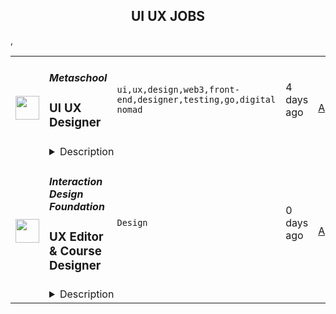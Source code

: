 <div align="center"><h2>UI UX JOBS</h2></div><table><tr>
                <td width="100" height="100" rowspan="2">
                    <img src="https://remoteok.com/assets/img/jobs/427925b8d5c2c46578632c3fc627a92b1675322140.peg" width="38px" height="auto">
                </td>
                <td width="300">
                    <h5>Metaschool</h5>
                    <h3>UI UX Designer</h3>
                </td>
                <td width="300">
                    <code>ui,ux,design,web3,front-end,designer,testing,go,digital nomad</code>
                </td>
                <td width="200">
                <text>4 days ago</text>
                </td>
                <td width="100" rowspan="2">
                <a href="https://remoteOK.com/remote-jobs/remote-ui-ux-designer-metaschool-188213" align="right" target="_blank">Apply</a>
                </td>
            </tr>
            <tr>
                <td colspan="3">
                <details><summary>Description</summary>
                <div>Metaschool is looking for a UI/UX Designer to join our team. We are on a mission to create an intuitive and user-friendly experience for our users, and we need your help to make it happen.<br><br>
</div><div>We're a decentralized, remote-first company with teammates based in Singapore, India, and Pakistan (for now ð). We are divided by borders but our common mission to help developers build and flourish in the web3 ecosystem has brought us very close. If you are in any timezone of Asia and are passionate about blockchain, web3, and education, we would love to have you onboard.<br><br>
</div><div>
<strong>Our Values</strong><br><br>
</div><ul>
<li>
<strong>Buidl dope shit!</strong> - We care about what you have built, not your degrees or FAANG experience.</li>
<li>
<strong>Stay weird -</strong>Â  Own yourself, be yourself! Diversity is our strength!</li>
<li>
<strong>Improve daily -</strong> Daily efforts compound. Donât underestimate them.</li>
<li>
<strong>Developers come first -</strong> We are building for devs. Put them first, always!</li>
<li>
<strong>Learners for life -</strong> Leave your ego outside, learn whenever you can.</li>
<li>
<strong>Collaborate to win -</strong> If you want to go far, collaborate and go with a team.</li>
</ul><div>
<strong>Key Responsibilities</strong><br><br>
</div><ul>
<li>Design and develop user interfaces for our web3 platform.</li>
<li>Create wireframes, mockups, and interactive prototypes to communicate design ideas.</li>
<li>Work closely with the product and development teams to ensure the final designs meet user needs and business goals.</li>
<li>Conduct user research and testing to gather feedback and improve the user experience.</li>
<li>Keep up to date with the latest design trends and technologies to ensure our platform stays modern and competitive.</li>
</ul><div>
<strong>Requirements</strong><br><br>
</div><ul>
<li>2+ years of experience in UI/UX design, with a portfolio of relevant work.</li>
<li>Strong understanding of web3 and blockchain technology.</li>
<li>Strong understanding of design principles and front-end technologies, such as HTML, CSS, and JavaScript.</li>
<li>Experience with design tools such as Figma, Sketch, Adobe XD, etc.</li>
<li>Strong problem-solving skills, attention to detail, and ability to work independently.</li>
<li>Strong communication and collaboration skills, as you will be working closely with a cross-functional team.</li>
<li>Bonus: experience with smart contract development and blockchain wallets like MetaMask, Trust Wallet.</li>
</ul><div>If any of the above doesnât apply to you and you still strongly feel you can do it. Donât let us stop you.. Apply for the opportunity.<br><br>
</div><div><strong>Perks</strong></div><div>At Metaschool, you will have exposure to product, business, growth, technology and everything in between. Additionally, you will get:<br><br>
</div><ul>
<li>Competitive Salary</li>
<li>Generous Equity</li>
<li>Health Insurance</li>
<li>Paid Time off</li>
<li>Macbook + Workstation Allowance</li>
<li>Multiple Tech subscription(s) to make your life easier</li>
<li>And an amazing bunch of weird frens!!</li>
</ul><div>We are so excited to see you around. Please reach out to us and weâd be happy to speak to you.</div><br/><br/>Please mention the word **ADVANTAGEOUS** and tag RMTAyLjg5LjQ3Ljc4 when applying to show you read the job post completely (#RMTAyLjg5LjQ3Ljc4). This is a beta feature to avoid spam applicants. Companies can search these words to find applicants that read this and see they're human.
                </details>
                </td>
            </tr>,<tr>
                <td width="100" height="100" rowspan="2">
                    <img src="https://wwr-pro.s3.amazonaws.com/logos/0017/2183/logo.gif" width="38px" height="auto">
                </td>
                <td width="300">
                    <h5>Interaction Design Foundation</h5>
                    <h3> UX Editor & Course Designer </h3>
                </td>
                <td width="300">
                    <code>Design</code>
                </td>
                <td width="200">
                <text>0 days ago</text>
                </td>
                <td width="100" rowspan="2">
                <a href="https://weworkremotely.com/remote-jobs/interaction-design-foundation-ux-editor-course-designer" align="right" target="_blank">Apply</a>
                </td>
            </tr>
            <tr>
                <td colspan="3">
                <details><summary>Description</summary>
                <img src="https://we-work-remotely.imgix.net/logos/0017/2183/logo.gif?ixlib=rails-4.0.0&w=50&h=50&dpr=2&fit=fill&auto=compress" />

<p>
  <strong>Headquarters:</strong> Denmark
    <br /><strong>URL:</strong> <a href="https://interaction-design.org">https://interaction-design.org</a>
</p>

<div>
<strong>Important: </strong>Please visit our Careers Page for further information <strong>and to apply</strong>: <a href="https://www.interaction-design.org/careers">https://www.interaction-design.org/careers</a>
</div><div>
<br>Are you a <strong>UX designer </strong>who loves design so much that you simply need to <strong>share your passion</strong> with others? Can you <strong>create and produce educational content that is compelling, engaging and inspirational?</strong>  Are you excited by the <strong>incredible potential and impact of online learning</strong> and would you like to <strong>use your expertise to increase the global impact </strong>of a company that educates, empowers and supports its members to deliver the best user experiences? <br><br>
</div><div><strong>Great! Then, read on! </strong></div><div><br></div><div>The Interaction Design Foundation (IxDF) is the <strong>biggest online design school globally</strong>. We're <strong>market leaders</strong> in online design education because <strong>the world's leading experts create our content</strong>, and because we specialize in design. </div><div><br></div><div>We’re proud to say we’ve put together an <strong>amazing organization</strong> where people support, inspire, and challenge each other every day. Not only that, but we also get up each day to build a <strong>better future for millions of people</strong> around the world. </div><div><br></div><div>We’re<strong> primarily a remote company</strong> with around 50 employees, spread across 30 countries, and the Leadership team and founders are headquartered in Dubai.  We’re growing fast and are set on course to <strong>grow even faster</strong>. But something’s missing. And we think it could be you. </div><div><br></div><div>This is where your<strong> passion for learning merges with your desire to create the highest-quality education materials and experience, </strong>helping the IxDF to fulfill its vision to become <strong>the best,</strong> <strong>most well-known and most prestigious design school in the world</strong> and a one-stop destination for designers to learn new skills<strong>. </strong>We know that greatness does not come from casual effort. We can only achieve our wildly ambitious goals if we consistently turn ideas into results. That’s why we need you to help create the best products that help people become better designers. </div><h1>What will you be doing?</h1><div>Ahead of you is a <strong>highly rewarding and enriching journey</strong> on which you will make an impact as you:<br><br>
</div><ul>
<li>Help create and improve <strong>world-class educational materials</strong> on topics such as UX, UI, Design Thinking and more—in the form of highly engaging articles, videos, design templates, portfolio exercises, and much more.</li>
<li>Be passionately user-centric so that the content you create smashes the needs of our designer community.</li>
<li>Help <strong>push the quality</strong> of our educational materials to new heights—<strong>exceeding the very best in both industry and academia</strong>. </li>
<li>Participate in the editorial processes behind creating courses for tens of thousands of designers worldwide. You’ll work with some of the <strong>world’s best instructors</strong> and create, as well as edit, video-based and text-based online courses.</li>
<li>
<strong>Use your editorial skills</strong> to help your colleagues grow and become better communicators, educators and writers; just as they will help you.</li>
<li>Support IxDF content writers, community managers and social media teams to <strong>bring a real UX designer’s perspective to all dimensions of our content, marketing and communication</strong>.</li>
</ul><h1>About You</h1><ul>
<li>You have at least 3 years of experience working in UX/UI design and have a keen sense of communication. So, you have <strong>up-to-date knowledge of what UX designers need to learn, upskill and grow their careers</strong>. </li>
<li>You have your finger on the pulse of what the UX community likes to read, watch and learn about, and you have the content-creation skills to <strong>produce the kind of material that the community craves</strong>.</li>
<li>
<strong>Communication is an art you live and breathe</strong>. You know how to reach into the lofty heights where abstract ideas live—and bring them down to “street level” so our students can hit the ground running with the valuable lessons you help them easily digest.</li>
<li>You are an <strong>expert wordsmith</strong> with an eagle eye for the tiniest details and a <strong>keen ear for flow</strong>. </li>
<li>You come up with ideas for visual content, such as video and graphics that will help make our content even more effective.</li>
<li>You are used to managing diverse responsibilities, and you are adept at dividing broad tasks into small, executable ones without losing sight of your overall goal. <strong>“Getting stuff done” is your middle name.</strong>
</li>
<li>You’re <strong>a practical idealist</strong>. You strive for perfection in everything you do, while understanding the delays that can come with waiting for something to be perfect. You know how to create great results through incremental quick wins and MVPs, and when to go all in to create something perfect.</li>
<li>You are <strong>results-driven</strong> and motivated by achievement and goals. <strong>Mediocrity gives you the chills</strong>.</li>
<li>You have experience translating design know-how into documentation or reference material for other designers, or for people outside the design world. </li>
<li>You know that you will only accomplish your goals <strong>through solid judgement, hard work and diligence</strong>.</li>
<li>You have <strong>strong social intelligence and empathy</strong>—and the ability to engage well with different types of people through writing.</li>
<li>You have a <strong>Bachelor’s or Master’s degree in User Experience</strong>, HCI, Information Technology, Communications or another related field—<em>or</em> you have enough industry experience in UI, UX and HCI.</li>
<li>
<strong>You speak and write in English with native fluency</strong>. And you can make your messages flow so well that whoever reads your work will be “right there” in the subject matter. As you know, the magic of any user experience is getting people to forget they’re even using a medium to reach you. </li>
</ul><div>
<br><strong>Bonus Points<br></strong><br>
</div><div>You get bonus points if you …<br><br>
</div><ul>
<li>Have experience as a design teacher, mentor, coach or facilitator.</li>
<li>Have your own blog or successful social media page where you create original content about UX and UI design.</li>
<li>Have contacts with, or ideas for top designers whom you think would be perfect for explaining their craft at IxDF.</li>
<li>Have strong opinions and thoughts on how you can make learning more engaging, fun and effective.</li>
<li>Have worked as an editor or created online courses.</li>
<li>Have experience with working remotely.</li>
</ul><div>
<strong><br>What can we offer?<br></strong><br>
</div><ul>
<li>A <strong>full-time position</strong>, within a remote first organization. </li>
<li>Work with a <strong>highly scalable business model </strong>where we’ve consistently created more than 50% growth year-on-year since 2013. Bootstrapped with zero investment capital but built purely on passion and consistency over time. </li>
<li>Work directly with the <strong>Director of Editorial where the distance between idea and execution is minimal.</strong>
</li>
<li>Work in a company culture where <strong>idealism meets high performance and excellence</strong>. You’ll need to be a practical idealist. As well-intentioned as they are, impractical idealists are counter-productive, whereas practical idealists make the world a better place.</li>
<li>Daily <strong>video-based contact</strong> with your colleagues from elsewhere on the planet, and you’ll get to meet them on team trips 1–2 times per year. </li>
<li>Work with people who have a <strong>hands-on attitude and a bias towards action</strong> as opposed to over-planning. </li>
<li>Get the <strong>satisfying responsibility of the full lifecycle</strong> from strategy and analysis all the way to execution. </li>
<li>Work in a <strong>highly agile organization with zero bureaucracy or corporate politics</strong> – but with a high level of orderliness and efficiency. </li>
<li>Have the chance to feel the impact of helping an ever-growing design education brand boost its outreach to <strong>empower and enrich the lives of many,  many more people</strong>. </li>
</ul>

<p><strong>To apply:</strong> <a href="https://weworkremotely.com/remote-jobs/interaction-design-foundation-ux-editor-course-designer">https://weworkremotely.com/remote-jobs/interaction-design-foundation-ux-editor-course-designer</a></p>

                </details>
                </td>
            </tr>,<tr>
                <td width="100" height="100" rowspan="2">
                    <img src="https://wwr-pro.s3.amazonaws.com/logos/0071/4150/logo.gif" width="38px" height="auto">
                </td>
                <td width="300">
                    <h5>A.Team</h5>
                    <h3> Senior Independent UX/UI Designer ($110-$190/hr)</h3>
                </td>
                <td width="300">
                    <code>Design</code>
                </td>
                <td width="200">
                <text>453 days ago</text>
                </td>
                <td width="100" rowspan="2">
                <a href="https://weworkremotely.com/remote-jobs/a-team-senior-independent-ux-ui-designer-110-190-hr" align="right" target="_blank">Apply</a>
                </td>
            </tr>
            <tr>
                <td colspan="3">
                <details><summary>Description</summary>
                <img src="https://we-work-remotely.imgix.net/logos/0071/4150/logo.gif?ixlib=rails-4.0.0&w=50&h=50&dpr=2&fit=fill&auto=compress" />

<p>
  <strong>Headquarters:</strong> NYC, SF, and TLV
    <br /><strong>URL:</strong> <a href="https://build.a.team/viaweworkremotely">https://build.a.team/viaweworkremotely</a>
</p>

<div>
<a href="https://build.a.team/wwrdesignerfasttrack">A·Team</a> is a VC-backed, stealth, application-only home on the internet for senior UX/UI designers (along with developers &amp; product folks) to team up with the hand-picked, high-growth companies on their next big thing. <br><br>After talking with hundreds of independent engineers, designers, and product folks, we heard over and over that finding vetted, high-quality, consistent clients is hard, and projects are often too small to be rewarding. A·Team matches small teams of the most talented builders in the world with companies backed by a16z, YC, Softbank, General Catalyst, etc. on a contract basis for many of their most important initiatives. We quietly launched in May 2020, and have helped A·Teamers earn $11.4+ million since.<br><br>As part of A·Team, you can expect:</div><ul>
<li>
<strong>High-paying, meaningful UX/UI design missions with the most audacious companies</strong> sent your way; generally $110-$190/hr, with vetted, fascinating clients doing work that matters. We're picky about who we partner with; new clients only come in via trusted referral. We've worked with Lyft, McGraw Hill, ClearCo, irl.com, the former CEO of Waze, the leading vaccine production software, several new unicorns we can't say here, and dozens of startups backed by a16z/YC/Softbank/etc.</li>
<li>
<strong>Work alongside friends old &amp; new: </strong>our niche is small/diverse product teams, since clients with larger budgets and higher-impact work tell us they want teams, not individuals. Of course, we keep friends together whenever we can.</li>
<li>
<strong>Full autonomy:</strong> say "no" to things that don't excite you. The most talented builders often juggle a few things at once, so there's never pressure to join an A·Team mission if you don't have the bandwidth. If we're no longer a fit, it's easy to leave or pause too. </li>
<li>
<strong>Small, curated, off-the-record gatherings:</strong> for conversations hard to have elsewhere. Long-term, we're creating micro-communities for the world's top builders to become friends around the things they care about.</li>
<li>
<strong>Keep 100% of what you earn: </strong>if you charge $130/hr, you get $130/hr. A·Team makes money by charging a small, flat, transparent platform fee on <em>top</em> of your rate.</li>
</ul><div>
<br><strong>How to apply:<br></strong>Go here: <a href="https://build.a.team/wwrdesignerfasttrack">https://build.a.team/wwrdesignerfasttrack</a> + mention WWR under how you heard about A·Team. No resume or cover letter needed; we respect your time so the application is short. We're also much more interested in seeing what you've made, and excited to chat more if there’s a fit.<br><strong><br>What you’ll do:</strong>
</div><ul>
<li>Once part of A.Team, you’ll regularly be invited to be the lead designer for impactful missions that match your interests, which you can accept or decline. Take your pick from early-stage incubations with world-class founders, to fast-growing super-funded companies, to old-school non-tech incumbents looking to build as a tech giant would.</li>
<li>Missions usually involve building an ambitious piece of software from 0 to 1 as part of a small 3-4 person team. </li>
<li>You’ll be paid to scope it out, give the client options, guide strategy, and execute on the selected solution. Sometimes the client has a clear vision, sometimes not; which is why A.Team builders tend to be senior folks who can work together to find the right direction. </li>
</ul><div>
<br><strong>Who A</strong>·<strong>Team is for:</strong>
</div><ul>
<li>Senior UX/UI Designers who left large companies and high-growth startups to pursue their craft with autonomy.</li>
<li>Those who prefer consistent contract work over a full-time role, who want to create a variety of new products alongside other top-tier builders.</li>
<li>The majority of A.Teamers spend most of their time doing independent work, but a sizeable percentage are either employed full-time (but testing out client work), bootstrapping a side project, or looking for their next big thing.</li>
</ul><div>
<br><strong>Who A</strong>·<strong>Team is </strong><strong><em>not</em></strong><strong> for:</strong>
</div><ul>
<li>People looking for small gigs.</li>
<li>Folks looking to build simple wordpress/wix/squarespace-style websites.</li>
<li>Those still early in their careers and recent university/bootcamp grads (at least not yet).</li>
</ul><div>
<br><strong>Our long-term vision:<br></strong><a href="https://build.a.team/wwrdesignerfasttrack">A·Team</a> is a new type of company for a new kind of independent software builders. We call them "unhirables": people who traditional companies couldn’t hire full-time even if they wanted to, but who want to do their most meaningful work with their favorite people in small, autonomous, distributed expert teams. </div><div>
<br>To help us secure amazing missions, we raised $5 million+ (not public, yet) from NFX, Village Global, and Box Group, along with the former CEO of Upwork, the founders of Fiverr and Lemonade, Apple's Global Head of Recruiting, YC Partner Aaron Harris, Wharton's Adam Grant, and Duke's Dan Ariely.</div>

<p><strong>To apply:</strong> <a href="https://weworkremotely.com/remote-jobs/a-team-senior-independent-ux-ui-designer-110-190-hr">https://weworkremotely.com/remote-jobs/a-team-senior-independent-ux-ui-designer-110-190-hr</a></p>

                </details>
                </td>
            </tr>,<tr>
                <td width="100" height="100" rowspan="2">
                    <img src="https://remotive.com/job/986276/logo" width="38px" height="auto">
                </td>
                <td width="300">
                    <h5>A.Team</h5>
                    <h3>Senior Independent UX/UI Designer</h3>
                </td>
                <td width="300">
                    <code>go,ui,ux,wordpress</code>
                </td>
                <td width="200">
                <text>27 days ago</text>
                </td>
                <td width="100" rowspan="2">
                <a href="https://remotive.com/remote-jobs/design/senior-independent-ux-ui-designer-986276" align="right" target="_blank">Apply</a>
                </td>
            </tr>
            <tr>
                <td colspan="3">
                <details><summary>Description</summary>
                <p style="text-size-adjust: 100%; overflow-wrap: break-word;"><a href="https://build.a.team/remotivedesignerreferral" rel="nofollow">A·Team</a> is a VC-backed, stealth, application-only home on the internet for Senior Independent UX/UI Designers (along with developers &amp; product managers) to team up with hand-picked, high-growth companies on their next big thing. </p>
<p style="text-size-adjust: 100%; overflow-wrap: break-word;">After talking with hundreds of independent engineers, designers, and product folks, we heard over and over that finding vetted, high-quality, consistent clients is hard, and projects are often too small to be rewarding. A·Team matches small teams of the most talented builders in the world with companies backed by a16z, YC, Softbank, General Catalyst, etc. on a contract basis for many of their most important initiatives. We quietly launched in May 2020, and have helped A·Teamers earn $11.4+ million since.</p>
<p dir="ltr" style="margin-top: 12pt; margin-bottom: 12pt; line-height: 1.38;"><span style="font-variant-numeric: normal; font-variant-east-asian: normal; vertical-align: baseline;"><em>As part of A·Team, you can expect:</em></span></p>
<ul style="padding-inline-start: 48px;">
<li><span style="font-weight: 600; color: #000000; letter-spacing: 0.75px;">High-paying, meaningful missions with the most audacious companies</span> sent your way; generally $110-$190/hr, with vetted, fascinating clients doing work that matters. We're picky about who we partner with; new clients only come in via trusted referral. We've worked with Lyft, McGraw Hill, ClearCo, irl.com, the former CEO of Waze, the leading vaccine production software, several new unicorns we can't say here, and dozens of startups backed by a16z/YC/Softbank/etc.</li>
<li><span style="font-weight: 600; color: #000000; letter-spacing: 0.75px;">Work alongside friends old &amp; new: </span>our niche is small/diverse product teams, since clients with larger budgets and higher-impact work tell us they want teams, not individuals. Of course, we keep friends together whenever we can.</li>
<li><span style="font-weight: 600; color: #000000; letter-spacing: 0.75px;">Full autonomy:</span> say "no" to things that don't excite you. The most talented builders often juggle a few things at once, so there's never pressure to join an A·Team mission if you don't have the bandwidth. If we're no longer a fit, it's easy to leave or pause too. </li>
<li><span style="font-weight: 600; color: #000000; letter-spacing: 0.75px;">Small, curated, off-the-record gatherings:</span> for conversations hard to have elsewhere. Long-term, we're creating micro-communities for the world's top builders to become friends around the things they care about.</li>
<li><span style="font-weight: 600; color: #000000; letter-spacing: 0.75px;">Keep 100% of what you earn: </span>if you charge $130/hr, you get $130/hr. A·Team makes money by charging a small, flat, transparent platform fee on <em>top</em> of your rate.</li>
</ul>
<p dir="ltr" style="margin-top: 12pt; margin-bottom: 12pt; line-height: 1.38;"><span style="font-variant-numeric: normal; font-variant-east-asian: normal; vertical-align: baseline;"><span style="font-weight: 600; color: #000000; letter-spacing: 0.75px;">How to apply:</span></span></p>
<p dir="ltr" style="margin-top: 12pt; margin-bottom: 12pt; line-height: 1.38;"><span style="font-variant-numeric: normal; font-variant-east-asian: normal; vertical-align: baseline;">Go here: <a href="https://build.a.team/remotivedesignerreferral" rel="nofollow">https://build.a.team/remotivedesignerreferral</a> + mention Remotive. </span>No resume or cover letter needed; we respect your time so the application is short. We're also much more interested in seeing what you've made, and excited to chat more if there’s a fit.</p>
<p dir="ltr" style="margin-top: 12pt; margin-bottom: 12pt; line-height: 1.38;"><span style="font-variant-numeric: normal; font-variant-east-asian: normal; vertical-align: baseline;"><span style="font-weight: 600; color: #000000; letter-spacing: 0.75px;">What you’ll do:</span></span></p>
<ul style="padding-inline-start: 48px;">
<li dir="ltr" style="list-style-type: disc; font-variant-numeric: normal; font-variant-east-asian: normal; vertical-align: baseline;">
<p dir="ltr" style="margin-top: 12pt; margin-bottom: 0pt; line-height: 1.38;"><span style="font-variant-numeric: normal; font-variant-east-asian: normal; vertical-align: baseline;">Once part of A.Team, you’ll regularly be invited to impactful missions that match your interests, which you can accept or decline. Take your pick from early-stage incubations with world-class founders, to fast-growing super-funded companies, to old school non-tech incumbents looking to build as a tech giant would</span></p>
</li>
<li dir="ltr" style="list-style-type: disc; font-variant-numeric: normal; font-variant-east-asian: normal; vertical-align: baseline;">
<p dir="ltr" style="margin-top: 0pt; margin-bottom: 0pt; line-height: 1.38;"><span style="font-variant-numeric: normal; font-variant-east-asian: normal; vertical-align: baseline;">Missions usually involve building an ambitious piece of software from 0 to 1 as part of a small 3-4 person team. </span></p>
</li>
<li dir="ltr" style="list-style-type: disc; font-variant-numeric: normal; font-variant-east-asian: normal; vertical-align: baseline;">
<p dir="ltr" style="margin-top: 0pt; margin-bottom: 12pt; line-height: 1.38;"><span style="font-variant-numeric: normal; font-variant-east-asian: normal; vertical-align: baseline;">You’ll be paid to scope it out, give the client options, guide strategy, and execute on the selected solution. Sometimes the client has a clear vision, sometimes not; which is why A.Team builders tend to be senior folks who can work together to find the right direction. </span></p>
</li>
</ul>
<p dir="ltr" style="margin-top: 12pt; margin-bottom: 12pt; line-height: 1.38;"><span style="font-weight: 600; color: #000000; letter-spacing: 0.75px;"><span style="font-variant-numeric: normal; font-variant-east-asian: normal; vertical-align: baseline;">Who A</span><span style="font-variant-numeric: normal; font-variant-east-asian: normal; vertical-align: baseline;">·</span><span style="font-variant-numeric: normal; font-variant-east-asian: normal; vertical-align: baseline;">Team is for:</span></span></p>
<ul style="padding-inline-start: 48px;">
<li dir="ltr" style="list-style-type: disc; font-variant-numeric: normal; font-variant-east-asian: normal; vertical-align: baseline;">
<p dir="ltr" style="margin-top: 12pt; margin-bottom: 0pt; line-height: 1.38;"><span style="font-variant-numeric: normal; font-variant-east-asian: normal; vertical-align: baseline;">Senior UX/UI Designers who left large companies and high-growth startups to pursue their craft with autonomy.</span></p>
</li>
<li dir="ltr" style="list-style-type: disc; font-variant-numeric: normal; font-variant-east-asian: normal; vertical-align: baseline;">
<p dir="ltr" style="margin-top: 0pt; margin-bottom: 0pt; line-height: 1.38;"><span style="font-variant-numeric: normal; font-variant-east-asian: normal; vertical-align: baseline;">Those who prefer consistent contract work over a full-time role, who want to create a variety of new products alongside other top-tier builders.</span></p>
</li>
<li dir="ltr" style="list-style-type: disc; font-variant-numeric: normal; font-variant-east-asian: normal; vertical-align: baseline;">
<p dir="ltr" style="margin-top: 0pt; margin-bottom: 12pt; line-height: 1.38;"><span style="font-variant-numeric: normal; font-variant-east-asian: normal; vertical-align: baseline;">The majority of A.Teamers spend most of their time doing independent work, but a sizeable percentage are either employed full-time (but testing out client work), bootstrapping a side project, or looking for their next big thing</span></p>
</li>
</ul>
<p dir="ltr" style="margin-top: 12pt; margin-bottom: 12pt; line-height: 1.38;"><span style="font-weight: 600; color: #000000; letter-spacing: 0.75px;"><span style="font-variant-numeric: normal; font-variant-east-asian: normal; vertical-align: baseline;">Who A</span><span style="font-variant-numeric: normal; font-variant-east-asian: normal; vertical-align: baseline;">·</span><span style="font-variant-numeric: normal; font-variant-east-asian: normal; vertical-align: baseline;">Team is </span><span style="font-variant-numeric: normal; font-variant-east-asian: normal; vertical-align: baseline;">not</span><span style="font-variant-numeric: normal; font-variant-east-asian: normal; vertical-align: baseline;"> for:</span></span></p>
<ul style="padding-inline-start: 48px;">
<li dir="ltr" style="list-style-type: disc; font-variant-numeric: normal; font-variant-east-asian: normal; vertical-align: baseline;">
<p dir="ltr" style="margin-top: 12pt; margin-bottom: 0pt; line-height: 1.38;"><span style="font-variant-numeric: normal; font-variant-east-asian: normal; vertical-align: baseline;">People looking for small gigs</span></p>
</li>
<li dir="ltr" style="list-style-type: disc; font-variant-numeric: normal; font-variant-east-asian: normal; vertical-align: baseline;">
<p dir="ltr" style="margin-top: 0pt; margin-bottom: 0pt; line-height: 1.38;"><span style="font-variant-numeric: normal; font-variant-east-asian: normal; vertical-align: baseline;">Folks looking to build simple wordpress/wix/squarespace-style websites</span></p>
</li>
<li dir="ltr" style="list-style-type: disc; font-variant-numeric: normal; font-variant-east-asian: normal; vertical-align: baseline;">
<p dir="ltr" style="margin-top: 0pt; margin-bottom: 12pt; line-height: 1.38;"><span style="font-variant-numeric: normal; font-variant-east-asian: normal; vertical-align: baseline;">Those still early in their careers and recent university/bootcamp grads (at least not yet)</span></p>
</li>
</ul>
<p dir="ltr" style="margin-top: 12pt; margin-bottom: 12pt; line-height: 1.38;"><span style="font-variant-numeric: normal; font-variant-east-asian: normal; vertical-align: baseline;"><span style="font-weight: 600; color: #000000; letter-spacing: 0.75px;">Our long-term vision:</span></span></p>
<p dir="ltr" style="margin-top: 12pt; margin-bottom: 12pt; line-height: 1.38;"><span style="font-variant-numeric: normal; font-variant-east-asian: normal; vertical-align: baseline;"><a href="https://build.a.team/remotivedesignerreferral" rel="nofollow">A·Team</a> is a new type of company for a new kind of independent software builder. We call them "unhirables": people who traditional companies couldn’t hire full-time even if they wanted to, but who want to do their most meaningful work with their favorite people in small, autonomous, distributed expert teams. </span></p>
<p dir="ltr" style="margin-top: 12pt; margin-bottom: 12pt; line-height: 1.38;"><span style="font-variant-numeric: normal; font-variant-east-asian: normal; vertical-align: baseline;">To help us secure amazing missions, we raised $5 million+ (not public, yet) from NFX, Village Global, and Box Group, along with the former CEO of Upwork, the founders of Fiverr and Lemonade, Apple's Global Head of Recruiting, YC Partner Aaron Harris, Wharton's Adam Grant, and Duke's Dan Ariely.</span></p>
<img src="https://remotive.com/job/track/986276/blank.gif?source=public_api" alt=""/>
                </details>
                </td>
            </tr></table>
